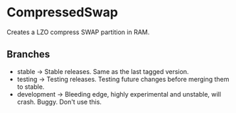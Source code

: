 # CompressedSwap
Creates a LZO compress SWAP partition in RAM.

## Branches
- stable -> Stable releases. Same as the last tagged version.
- testing -> Testing releases. Testing future changes before merging them to stable.
- development -> Bleeding edge, highly experimental and unstable, will crash. Buggy. Don't use this.


